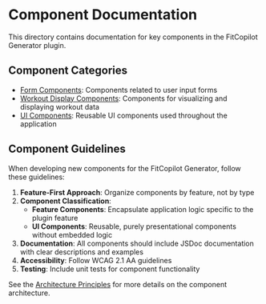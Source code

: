 # Component Documentation

This directory contains documentation for key components in the FitCopilot Generator plugin.

## Component Categories

- [Form Components](./form.md): Components related to user input forms
- [Workout Display Components](./workout-display.md): Components for visualizing and displaying workout data
- [UI Components](./ui.md): Reusable UI components used throughout the application

## Component Guidelines

When developing new components for the FitCopilot Generator, follow these guidelines:

1. **Feature-First Approach**: Organize components by feature, not by type
2. **Component Classification**:
   - **Feature Components**: Encapsulate application logic specific to the plugin feature
   - **UI Components**: Reusable, purely presentational components without embedded logic
3. **Documentation**: All components should include JSDoc documentation with clear descriptions and examples
4. **Accessibility**: Follow WCAG 2.1 AA guidelines
5. **Testing**: Include unit tests for component functionality

See the [Architecture Principles](../architecture/index.md) for more details on the component architecture. 